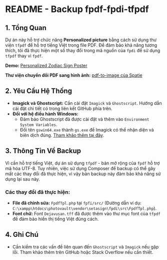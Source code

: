 
# README - Backup fpdf-fpdi-tfpdf

## 1. Tổng Quan
Dự án này hỗ trợ chức năng **Personalized picture** bằng cách sử dụng thư viện `tfpdf` để hỗ trợ tiếng Việt trong file PDF. Để đảm bảo khả năng tương thích, tôi đã thực hiện một số thay đổi trong mã nguồn của `fpdi` để sử dụng `tfpdf` thay vì `fpdf`. 

**Demo:** [Personalized Zodiac Sign Poster](https://artsybucket.com/posters-prints/aquarius-personal-zodiac-sign-poster/)

**Thư viện chuyển đổi PDF sang hình ảnh:** [pdf-to-image của Spatie](https://github.com/spatie/pdf-to-image)

## 2. Yêu Cầu Hệ Thống
- **Imagick và Ghostscript:** Cần cài đặt `Imagick` và `Ghostscript`. Hướng dẫn cài đặt chi tiết có trong liên kết GitHub phía trên.
- **Đối với hệ điều hành Windows:**
  - Đảm bảo Ghostscript đã được cài đặt và thêm vào `Environment System Variables`.
  - Đổi tên `gswin64.exe` thành `gs.exe` để Imagick có thể nhận diện và biên dịch đúng. [Tham khảo thêm tại đây](https://stackoverflow.com/questions/73823620/why-would-imagemagick-ghostscript-work-in-cmd-but-not-in-php).

## 3. Thông Tin Về Backup
Vì cần hỗ trợ tiếng Việt, dự án sử dụng `tfpdf` - bản mở rộng của `fpdf` hỗ trợ mã hóa UTF-8. Tuy nhiên, việc sử dụng Composer để backup có thể gây mất các thay đổi đã thực hiện, vì vậy bản backup này đảm bảo khả năng sử dụng lại sau này.

### Các thay đổi đã thực hiện:
- **File đã chỉnh sửa:** `FpdfTpl.php` tại `fpfi/src/` (Đường dẫn ví dụ: `C:\xampp\htdocs\photovault\vendor\setasign\fpdi\src\FpdfTpl.php`).
- **Font chữ:** Font `Dejavusan.tff` đã được thêm vào thư mục font của `tfpdf` để đảm bảo hiển thị tiếng Việt đúng cách.

## 4. Ghi Chú
- Cần kiểm tra các vấn đề liên quan đến `Ghostscript` và `Imagick` nếu gặp lỗi. Tham khảo thêm trên GitHub hoặc Stack Overflow nếu cần thiết.
